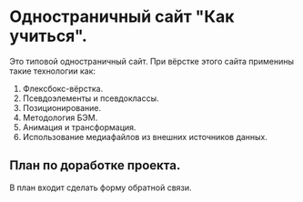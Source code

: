 # Одностраничный сайт "Как учиться".
  Это типовой одностраничный сайт. При вёрстке этого сайта применины такие технологии как:
  1. Флексбокс-вёрстка.
  2. Псевдоэлементы и псевдоклассы.
  3. Позиционирование.
  4. Методология БЭМ.
  5. Анимация и трансформация.
  6. Использование медиафайлов из внешних источников данных.

  ## План по доработке проекта.
В план входит сделать форму обратной связи.
